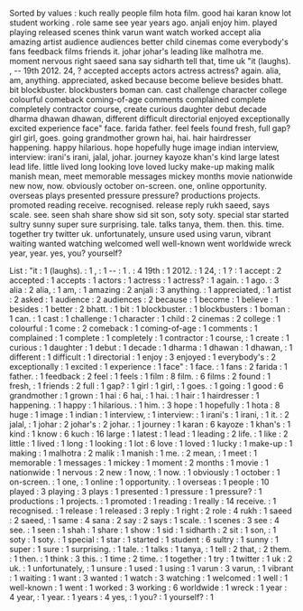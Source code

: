 Sorted by values :
kuch really people film hota film. good hai karan know lot student working . role same see year years ago. anjali enjoy him. played playing released scenes think varun want watch worked accept alia amazing artist audience audiences better child cinemas come everybody's fans feedback films friends it. johar johar's leading like malhotra me. moment nervous right saeed sana say sidharth tell that, time uk "it (laughs). , -- 19th 2012. 24, ? accepted accepts actors actress actress? again. alia, am, anything. appreciated, asked because become believe besides bhatt. bit blockbuster. blockbusters boman can. cast challenge character college colourful comeback coming-of-age comments complained complete completely contractor course, create curious daughter debut decade dharma dhawan dhawan, different difficult directorial enjoyed exceptionally excited experience face" face. farida father. feel feels found fresh, full gap? girl girl, goes. going grandmother grown hai, hai. hair hairdresser happening. happy hilarious. hope hopefully huge image indian interview, interview: irani's irani, jalal, johar. journey kayoze khan's kind large latest lead life. little lived long looking love loved lucky make-up making malik manish mean, meet memorable messages mickey months movie nationwide new now, now. obviously october on-screen. one, online opportunity. overseas plays presented pressure pressure? productions projects. promoted reading receive. recognised. release reply rukh saeed, says scale. see. seen shah share show sid sit son, soty soty. special star started sultry sunny super sure surprising. tale. talks tanya, them. then. this. time. together try twitter uk. unfortunately, unsure used using varun, vibrant waiting wanted watching welcomed well well-known went worldwide wreck year, year. yes, you? yourself? 

List :
"it : 1
(laughs). : 1
, : 1
-- : 1
. : 4
19th : 1
2012. : 1
24, : 1
? : 1
accept : 2
accepted : 1
accepts : 1
actors : 1
actress : 1
actress? : 1
again. : 1
ago. : 3
alia : 2
alia, : 1
am, : 1
amazing : 2
anjali : 3
anything. : 1
appreciated, : 1
artist : 2
asked : 1
audience : 2
audiences : 2
because : 1
become : 1
believe : 1
besides : 1
better : 2
bhatt. : 1
bit : 1
blockbuster. : 1
blockbusters : 1
boman : 1
can. : 1
cast : 1
challenge : 1
character : 1
child : 2
cinemas : 2
college : 1
colourful : 1
come : 2
comeback : 1
coming-of-age : 1
comments : 1
complained : 1
complete : 1
completely : 1
contractor : 1
course, : 1
create : 1
curious : 1
daughter : 1
debut : 1
decade : 1
dharma : 1
dhawan : 1
dhawan, : 1
different : 1
difficult : 1
directorial : 1
enjoy : 3
enjoyed : 1
everybody's : 2
exceptionally : 1
excited : 1
experience : 1
face" : 1
face. : 1
fans : 2
farida : 1
father. : 1
feedback : 2
feel : 1
feels : 1
film : 8
film. : 6
films : 2
found : 1
fresh, : 1
friends : 2
full : 1
gap? : 1
girl : 1
girl, : 1
goes. : 1
going : 1
good : 6
grandmother : 1
grown : 1
hai : 6
hai, : 1
hai. : 1
hair : 1
hairdresser : 1
happening. : 1
happy : 1
hilarious. : 1
him. : 3
hope : 1
hopefully : 1
hota : 8
huge : 1
image : 1
indian : 1
interview, : 1
interview: : 1
irani's : 1
irani, : 1
it. : 2
jalal, : 1
johar : 2
johar's : 2
johar. : 1
journey : 1
karan : 6
kayoze : 1
khan's : 1
kind : 1
know : 6
kuch : 16
large : 1
latest : 1
lead : 1
leading : 2
life. : 1
like : 2
little : 1
lived : 1
long : 1
looking : 1
lot : 6
love : 1
loved : 1
lucky : 1
make-up : 1
making : 1
malhotra : 2
malik : 1
manish : 1
me. : 2
mean, : 1
meet : 1
memorable : 1
messages : 1
mickey : 1
moment : 2
months : 1
movie : 1
nationwide : 1
nervous : 2
new : 1
now, : 1
now. : 1
obviously : 1
october : 1
on-screen. : 1
one, : 1
online : 1
opportunity. : 1
overseas : 1
people : 10
played : 3
playing : 3
plays : 1
presented : 1
pressure : 1
pressure? : 1
productions : 1
projects. : 1
promoted : 1
reading : 1
really : 14
receive. : 1
recognised. : 1
release : 1
released : 3
reply : 1
right : 2
role : 4
rukh : 1
saeed : 2
saeed, : 1
same : 4
sana : 2
say : 2
says : 1
scale. : 1
scenes : 3
see : 4
see. : 1
seen : 1
shah : 1
share : 1
show : 1
sid : 1
sidharth : 2
sit : 1
son, : 1
soty : 1
soty. : 1
special : 1
star : 1
started : 1
student : 6
sultry : 1
sunny : 1
super : 1
sure : 1
surprising. : 1
tale. : 1
talks : 1
tanya, : 1
tell : 2
that, : 2
them. : 1
then. : 1
think : 3
this. : 1
time : 2
time. : 1
together : 1
try : 1
twitter : 1
uk : 2
uk. : 1
unfortunately, : 1
unsure : 1
used : 1
using : 1
varun : 3
varun, : 1
vibrant : 1
waiting : 1
want : 3
wanted : 1
watch : 3
watching : 1
welcomed : 1
well : 1
well-known : 1
went : 1
worked : 3
working : 6
worldwide : 1
wreck : 1
year : 4
year, : 1
year. : 1
years : 4
yes, : 1
you? : 1
yourself? : 1
